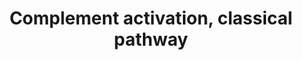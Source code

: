 ---
annotations:
- id: PW:0000503
  parent: regulatory pathway
  type: Pathway Ontology
  value: classical complement pathway
- id: PW:0000004
  parent: regulatory pathway
  type: Pathway Ontology
  value: regulatory pathway
authors:
- MaintBot
- Ariutta
- Eweitz
description: ''
last-edited: 2021-05-24
organisms:
- Pan troglodytes
redirect_from:
- /index.php/Pathway:WP859
- /instance/WP859
revision: null
schema-jsonld:
- '@context': https://schema.org/
  '@id': https://wikipathways.github.io/pathways/WP859.html
  '@type': Dataset
  creator:
    '@type': Organization
    name: WikiPathways
  description: ''
  keywords:
  - C1QA
  - C1QB
  - C1QC
  - C1R
  - C1S
  - C2
  - C3
  - C4A
  - C4B
  - C5
  - C6
  - C7
  - C8A
  - C8B
  - C9
  - DAF
  - H2O
  - MASP1
  license: CC0
  name: Complement activation, classical pathway
seo: CreativeWork
title: Complement activation, classical pathway
wpid: WP859
---